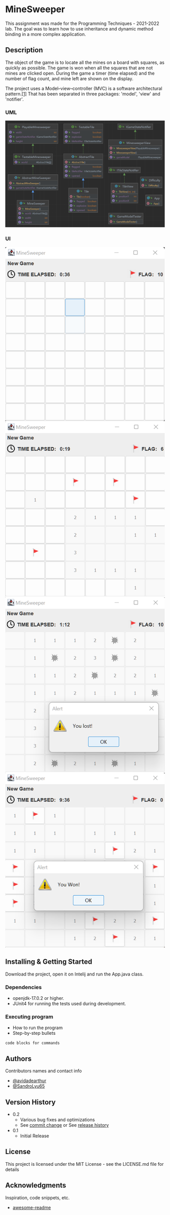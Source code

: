 # MineSweeper
This assignment was made for the Programming Techniques - 2021-2022 lab. 
The goal was to learn how to use inheritance and dynamic method binding in a
more complex application.

## Description

The object of the game is to locate all the mines on a board with squares, as
quickly as possible. The game is won when all the squares that are not
mines are clicked open. During the game a timer (time elapsed) and the
number of flag count, and mine left are shown on the display.

The project uses a Model–view–controller (MVC) is a software architectural pattern.[[1]](https://en.wikipedia.org/wiki/Model%E2%80%93view%E2%80%93controller) That has been separated in three packages: 'model', 'view' and 'notifier'.

### UML

![alt text](https://github.com/avidadearthur/MineSweeper/blob/master/screenshots/MineSweeperUML.png)

### UI

![alt text](https://github.com/avidadearthur/MineSweeper/blob/master/screenshots/MineSweeperTiles.png)![alt text](https://github.com/avidadearthur/MineSweeper/blob/master/screenshots/MineSweeperOpenTilesWFlags.png)![alt text](https://github.com/avidadearthur/MineSweeper/blob/master/screenshots/MineSweeperGameOver.png)![alt text](https://github.com/avidadearthur/MineSweeper/blob/master/screenshots/MineSweeperGameWon.png)


## Installing & Getting Started

Download the project, open it on Intelij and run the App.java class.

### Dependencies

* openjdk-17.0.2 or higher.
* JUnit4 for running the tests used during development.

### Executing program

* How to run the program
* Step-by-step bullets
```
code blocks for commands
```

## Authors

Contributors names and contact info

* [@avidadearthur](https://github.com/avidadearthur)
* [@SandroLyu65](https://github.com/SandroLyu65)

## Version History

* 0.2
    * Various bug fixes and optimizations
    * See [commit change]() or See [release history]()
* 0.1
    * Initial Release

## License

This project is licensed under the MIT License - see the LICENSE.md file for details

## Acknowledgments

Inspiration, code snippets, etc.
* [awesome-readme](https://github.com/matiassingers/awesome-readme)
